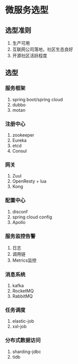 # 微服务选型

## 选型准则

1. 生产可用
2. 互联网公司落地，社区生态良好
3. 开源社区活跃程度

## 选型

### 服务框架

1. spring boot/spring cloud
2. dubbo
3. motan

### 注册中心

1. zookeeper
2. Eureka
3. etcd
4. Consul

### 网关

1. Zuul
2. OpenResty + lua
3. Kong

### 配置中心

1. disconf
2. spring cloud config
3. Apollo

### 服务监控告警

1. 日志
2. 调用链
3. Metrics监控

### 消息系统

1. kafka
2. RocketMQ
3. RabbitMQ

### 任务调度

1. elastic-job
2. xxl-job

### 分布式数据访问

1. sharding-jdbc
2. tidb
